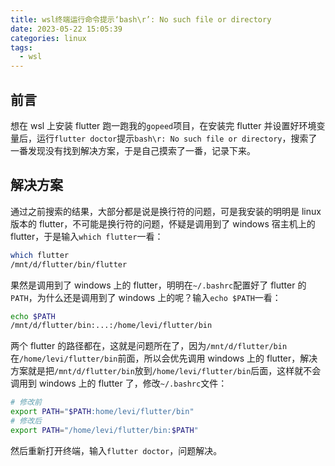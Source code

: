 ```yaml
---
title: wsl终端运行命令提示‘bash\r’: No such file or directory
date: 2023-05-22 15:05:39
categories: linux
tags:
  - wsl
---
```


## 前言

想在 wsl 上安装 flutter 跑一跑我的`gopeed`项目，在安装完 flutter 并设置好环境变量后，运行`flutter doctor`提示`bash\r: No such file or directory`，搜索了一番发现没有找到解决方案，于是自己摸索了一番，记录下来。

<!--more-->

## 解决方案

通过之前搜索的结果，大部分都是说是换行符的问题，可是我安装的明明是 linux 版本的 flutter，不可能是换行符的问题，怀疑是调用到了 windows 宿主机上的 flutter，于是输入`which flutter`一看：

```bash
which flutter
/mnt/d/flutter/bin/flutter
```

果然是调用到了 windows 上的 flutter，明明在`~/.bashrc`配置好了 flutter 的`PATH`，为什么还是调用到了 windows 上的呢？输入`echo $PATH`一看：

```bash
echo $PATH
/mnt/d/flutter/bin:...:/home/levi/flutter/bin
```

两个 flutter 的路径都在，这就是问题所在了，因为`/mnt/d/flutter/bin`在`/home/levi/flutter/bin`前面，所以会优先调用 windows 上的 flutter，解决方案就是把`/mnt/d/flutter/bin`放到`/home/levi/flutter/bin`后面，这样就不会调用到 windows 上的 flutter 了，修改`~/.bashrc`文件：

```bash
# 修改前
export PATH="$PATH:home/levi/flutter/bin"
# 修改后
export PATH="/home/levi/flutter/bin:$PATH"
```

然后重新打开终端，输入`flutter doctor`，问题解决。